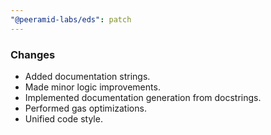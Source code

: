 ```yaml
---
"@peeramid-labs/eds": patch
---
```


### Changes

- Added documentation strings.
- Made minor logic improvements.
- Implemented documentation generation from docstrings.
- Performed gas optimizations.
- Unified code style.